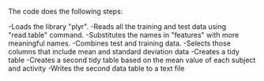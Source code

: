 The code does the following steps:

-Loads the library "plyr". 
-Reads all the training and test data using "read.table" command. 
-Substitutes the names in "features" with more meaningful names.
-Combines test and training data.
-Selects those columns that include mean and standard deviation data
-Creates a tidy table
-Creates a second tidy table based on the mean value of each subject and activity
-Writes the second data table to a text file